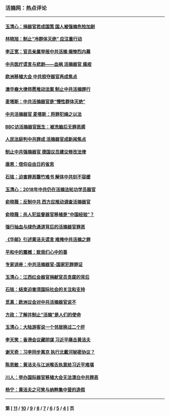 ### 活摘网：热点评论
---
#### [玉清心：捐器官若成国策 国人被强摘危险加剧](../../pages/nf5879/n12802713.md?05210430) 
#### [林晓旭：制止“冷群体灭绝” 应注重行动](../../pages/nf5879/n12779736.md?05210430) 
#### [李正宽：官员亲属举报中共活摘 揭惨烈内幕](../../pages/nf5879/n12684490.md?05210430) 
#### [中共医疗谎言与悲剧——血祸 活摘器官 瘟疫](../../pages/nf5879/n12372103.md?05210430) 
#### [欧洲移植大会 中共掠夺器官再成焦点](../../pages/nf5879/n11538883.md?05210430) 
#### [澳华裔大律师愿推动法案 制止中共活摘罪行](../../pages/nf5879/n11377039.md?05210430) 
#### [麦塔斯：中共活摘器官是“慢性群体灭绝”](../../pages/nf5879/n11350529.md?05210430) 
#### [中共活摘器官 麦塔斯：将罪犯绳之以法](../../pages/nf5879/n11347973.md?05210430) 
#### [BBC访活摘器官医生：被洗脑后无罪恶感](../../pages/nf5879/n11335935.md?05210430) 
#### [人民法庭判中共罪成 活摘器官成新闻焦点](../../pages/nf5879/n11331578.md?05210430) 
#### [制止中共强摘器官 德国议员建议修改法律](../../pages/nf5879/n11249451.md?05210430) 
#### [唐恩：信仰自由日的省思](../../pages/nf5879/n11003525.md?05210430) 
#### [石铭：迫害罪恶罄竹难书  解体中共刻不容缓](../../pages/nf5879/n10942855.md?05210430) 
#### [玉清心：2018年中共仍在活摘法轮功学员器官](../../pages/nf5879/n10914646.md?05210430) 
#### [俞晓薇：反制中共 西方应推动调查活摘器官](../../pages/nf5879/n10794671.md?05210430) 
#### [俞晓薇：杀人犯监督器官移植是“中国经验”？](../../pages/nf5879/n10466427.md?05210430) 
#### [强行抽血与绿色通道背后的活摘器官罪恶](../../pages/nf5879/n10004708.md?05210430) 
#### [《华邮》引述黄洁夫谎言 难掩中共活摘之罪](../../pages/nf5879/n9642309.md?05210430) 
#### [平和中的震撼：致我们心中的善](../../pages/nf5879/n9021123.md?05210430) 
#### [专家讲座：中共活摘器官-国家犯罪罪证](../../pages/nf5879/n8828153.md?05210430) 
#### [玉清心：江西红会器官捐献官员贪腐的背后](../../pages/nf5879/n8522122.md?05210430) 
#### [石铭：结束迫害须国际社会的关注和支持](../../pages/nf5879/n8443497.md?05210430) 
#### [觅真：欧洲议会对中共活摘器官说不](../../pages/nf5879/n8337486.md?05210430) 
#### [方政：了解并制止“活摘”是人们的使命](../../pages/nf5879/n8329214.md?05210430) 
#### [玉清心：大陆游客说一个邻居换过二个肝](../../pages/nf5879/n8291404.md?05210430) 
#### [李天笑：香港会议藏阴谋 习近平痛击黄洁夫](../../pages/nf5879/n8241459.md?05210430) 
#### [谢天奇：习李同步离京 执行北戴河秘密协议？](../../pages/nf5879/n8230418.md?05210430) 
#### [陈思敏：黄洁夫与江派喉舌执意给习近平难堪](../../pages/nf5879/n8222166.md?05210430) 
#### [川人：举办国际器官移植大会无法漂白中共罪恶](../../pages/nf5879/n8221121.md?05210430) 
#### [杨宁：黄洁夫之可笑与纳粹集中营的造假](../../pages/nf5879/n8219897.md?05210430) 

---
#### 第 [ [11](./11.md?05210430) / [10](./10.md?05210430) / [9](./9.md?05210430) / [8](./8.md?05210430) / [7](./7.md?05210430) / [6](./6.md?05210430) / [5](./5.md?05210430) / [4](./4.md?05210430) ] 页
